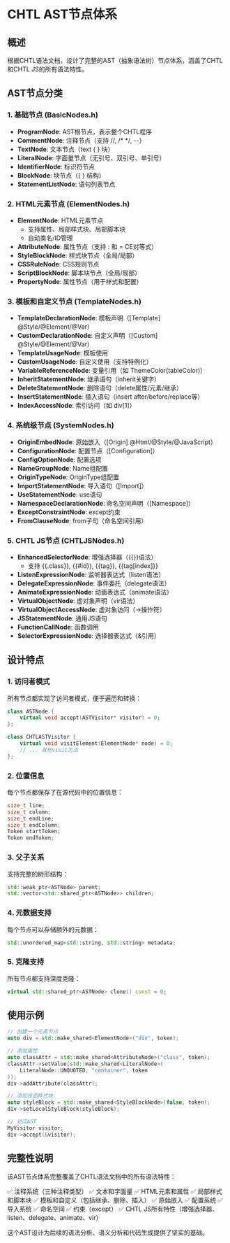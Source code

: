 # CHTL AST节点体系

## 概述

根据CHTL语法文档，设计了完整的AST（抽象语法树）节点体系，涵盖了CHTL和CHTL JS的所有语法特性。

## AST节点分类

### 1. 基础节点 (BasicNodes.h)

- **ProgramNode**: AST根节点，表示整个CHTL程序
- **CommentNode**: 注释节点（支持 //, /* */, --）
- **TextNode**: 文本节点（text { } 块）
- **LiteralNode**: 字面量节点（无引号、双引号、单引号）
- **IdentifierNode**: 标识符节点
- **BlockNode**: 块节点（{ } 结构）
- **StatementListNode**: 语句列表节点

### 2. HTML元素节点 (ElementNodes.h)

- **ElementNode**: HTML元素节点
  - 支持属性、局部样式块、局部脚本块
  - 自动类名/ID管理
- **AttributeNode**: 属性节点（支持 : 和 = CE对等式）
- **StyleBlockNode**: 样式块节点（全局/局部）
- **CSSRuleNode**: CSS规则节点
- **ScriptBlockNode**: 脚本块节点（全局/局部）
- **PropertyNode**: 属性节点（用于样式和配置）

### 3. 模板和自定义节点 (TemplateNodes.h)

- **TemplateDeclarationNode**: 模板声明（[Template] @Style/@Element/@Var）
- **CustomDeclarationNode**: 自定义声明（[Custom] @Style/@Element/@Var）
- **TemplateUsageNode**: 模板使用
- **CustomUsageNode**: 自定义使用（支持特例化）
- **VariableReferenceNode**: 变量引用（如 ThemeColor(tableColor)）
- **InheritStatementNode**: 继承语句（inherit关键字）
- **DeleteStatementNode**: 删除语句（delete属性/元素/继承）
- **InsertStatementNode**: 插入语句（insert after/before/replace等）
- **IndexAccessNode**: 索引访问（如 div[1]）

### 4. 系统级节点 (SystemNodes.h)

- **OriginEmbedNode**: 原始嵌入（[Origin] @Html/@Style/@JavaScript）
- **ConfigurationNode**: 配置节点（[Configuration]）
- **ConfigOptionNode**: 配置选项
- **NameGroupNode**: Name组配置
- **OriginTypeNode**: OriginType组配置
- **ImportStatementNode**: 导入语句（[Import]）
- **UseStatementNode**: use语句
- **NamespaceDeclarationNode**: 命名空间声明（[Namespace]）
- **ExceptConstraintNode**: except约束
- **FromClauseNode**: from子句（命名空间引用）

### 5. CHTL JS节点 (CHTLJSNodes.h)

- **EnhancedSelectorNode**: 增强选择器（{{}}语法）
  - 支持 {{.class}}, {{#id}}, {{tag}}, {{tag[index]}}
- **ListenExpressionNode**: 监听器表达式（listen语法）
- **DelegateExpressionNode**: 事件委托（delegate语法）
- **AnimateExpressionNode**: 动画表达式（animate语法）
- **VirtualObjectNode**: 虚对象声明（vir语法）
- **VirtualObjectAccessNode**: 虚对象访问（->操作符）
- **JSStatementNode**: 通用JS语句
- **FunctionCallNode**: 函数调用
- **SelectorExpressionNode**: 选择器表达式（&引用）

## 设计特点

### 1. 访问者模式

所有节点都实现了访问者模式，便于遍历和转换：

```cpp
class ASTNode {
    virtual void accept(ASTVisitor* visitor) = 0;
};

class CHTLASTVisitor {
    virtual void visitElement(ElementNode* node) = 0;
    // ... 其他visit方法
};
```

### 2. 位置信息

每个节点都保存了在源代码中的位置信息：

```cpp
size_t line;
size_t column;
size_t endLine;
size_t endColumn;
Token startToken;
Token endToken;
```

### 3. 父子关系

支持完整的树形结构：

```cpp
std::weak_ptr<ASTNode> parent;
std::vector<std::shared_ptr<ASTNode>> children;
```

### 4. 元数据支持

每个节点可以存储额外的元数据：

```cpp
std::unordered_map<std::string, std::string> metadata;
```

### 5. 克隆支持

所有节点都支持深度克隆：

```cpp
virtual std::shared_ptr<ASTNode> clone() const = 0;
```

## 使用示例

```cpp
// 创建一个元素节点
auto div = std::make_shared<ElementNode>("div", token);

// 添加属性
auto classAttr = std::make_shared<AttributeNode>("class", token);
classAttr->setValue(std::make_shared<LiteralNode>(
    LiteralNode::UNQUOTED, "container", token
));
div->addAttribute(classAttr);

// 添加局部样式块
auto styleBlock = std::make_shared<StyleBlockNode>(false, token);
div->setLocalStyleBlock(styleBlock);

// 访问AST
MyVisitor visitor;
div->accept(&visitor);
```

## 完整性说明

该AST节点体系完整覆盖了CHTL语法文档中的所有语法特性：

✅ 注释系统（三种注释类型）
✅ 文本和字面量
✅ HTML元素和属性
✅ 局部样式和脚本块
✅ 模板和自定义（包括继承、删除、插入）
✅ 原始嵌入
✅ 配置系统
✅ 导入系统
✅ 命名空间
✅ 约束（except）
✅ CHTL JS所有特性（增强选择器、listen、delegate、animate、vir）

这个AST设计为后续的语法分析、语义分析和代码生成提供了坚实的基础。